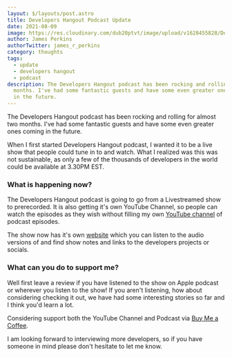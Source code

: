 ```yaml
---
layout: $/layouts/post.astro
title: Developers Hangout Podcast Update
date: 2021-08-09
image: https://res.cloudinary.com/dub20ptvt/image/upload/v1628455828/Developers_Hangout_Update_kwfwf3.png
author: James Perkins
authorTwitter: james_r_perkins
category: thoughts
tags:
  - update
  - developers hangout
  - podcast
description: The Developers Hangout podcast has been rocking and rolling for almost two
  months. I've had some fantastic guests and have some even greater ones coming
  in the future.
---
```

The Developers Hangout podcast has been rocking and rolling for almost two months. I've had some fantastic guests and have some even greater ones coming in the future.

When I first started Developers Hangout podcast, I wanted it to be a live show that people could tune in to and watch. What I realized was this was not sustainable, as only a few of the thousands of developers in the world could be available at 3.30PM EST.

### What is happening now?

The Developers Hangout podcast is going to go from a Livestreamed show to prerecorded. It is also getting it's own YouTube Channel, so people can watch the episodes as they wish without filling my own [YouTube channel](https://www.youtube.com/channel/UCYdDqh_PytPOGznQ1RxzW8g) of podcast episodes.

The show now has it's own [website](https://developershangoutpodcast.com/) which you can listen to the audio versions of and find show notes and links to the developers projects or socials.

### What can you do to support me?

Well first leave a review if you have listened to the show on Apple podcast or wherever you listen to the show! If you aren't listening, how about considering checking it out, we have had some interesting stories so far and I think you'd learn a lot.

Considering support both the YouTube Channel and Podcast via [Buy Me a Coffee](https://www.buymeacoffee.com/jamesperkins).

I am looking forward to interviewing more developers, so if you have someone in mind please don't hesitate to let me know.
